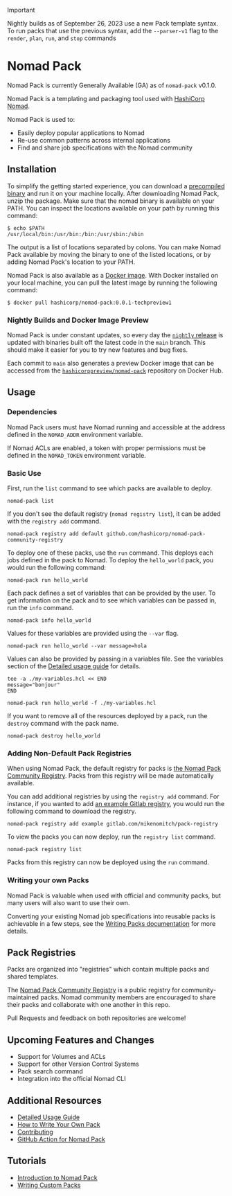 
> [!IMPORTANT]
> Nightly builds as of September 26, 2023 use a new Pack template syntax. To run packs that use the
> previous syntax, add the `--parser-v1` flag to the `render`, `plan`, `run`, and `stop` commands 

# Nomad Pack

Nomad Pack is currently Generally Available (GA) as of `nomad-pack` v0.1.0.

Nomad Pack is a templating and packaging tool used with [HashiCorp Nomad](https://www.nomadproject.io).

Nomad Pack is used to:

- Easily deploy popular applications to Nomad
- Re-use common patterns across internal applications
- Find and share job specifications with the Nomad community

## Installation

To simplify the getting started experience, you can download a [precompiled binary][hashicorp_releases]
and run it on your machine locally. After downloading Nomad Pack, unzip the package. Make sure that
the nomad binary is available on your PATH. You can inspect the locations available on your path by
running this command:
```
$ echo $PATH
/usr/local/bin:/usr/bin:/bin:/usr/sbin:/sbin
```

The output is a list of locations separated by colons. You can make Nomad Pack available by moving
the binary to one of the listed locations, or by adding Nomad Pack's location to your PATH.

Nomad Pack is also available as a [Docker image][docker_hub]. With Docker installed on your local
machine, you can pull the latest image by running the following command:
```
$ docker pull hashicorp/nomad-pack:0.0.1-techpreview1
```

### Nightly Builds and Docker Image Preview

Nomad Pack is under constant updates, so every day the [`nightly`
release](https://github.com/hashicorp/nomad-pack/releases/tag/nightly) is updated with
binaries built off the latest code in the `main` branch. This should make it easier for you to try
new features and bug fixes.

Each commit to `main` also generates a preview Docker image that can be accessed from the
[`hashicorppreview/nomad-pack`](https://hub.docker.com/r/hashicorppreview/nomad-pack/tags)
repository on Docker Hub.

## Usage

### Dependencies

Nomad Pack users must have Nomad running and accessible at the address defined in the `NOMAD_ADDR`
environment variable.

If Nomad ACLs are enabled, a token with proper permissions must be defined in the `NOMAD_TOKEN`
environment variable.

### Basic Use

First, run the `list` command to see which packs are available to deploy.

```shell
nomad-pack list
```

If you don't see the default registry (`nomad registry list`), it can be added with the `registry add` command.

```shell
nomad-pack registry add default github.com/hashicorp/nomad-pack-community-registry
```

To deploy one of these packs, use the `run` command. This deploys each jobs defined in the pack to Nomad.
To deploy the `hello_world` pack, you would run the following command:

```shell
nomad-pack run hello_world
```

Each pack defines a set of variables that can be provided by the user. To get information on the pack
and to see which variables can be passed in, run the `info` command.

```shell
nomad-pack info hello_world
```

Values for these variables are provided using the `--var` flag.

```shell
nomad-pack run hello_world --var message=hola
```

Values can also be provided by passing in a variables file. See the variables section of the
[Detailed usage guide](/docs/detailed-usage.md) for details.

```shell
tee -a ./my-variables.hcl << END
message="bonjour"
END

nomad-pack run hello_world -f ./my-variables.hcl
```

If you want to remove all of the resources deployed by a pack, run the `destroy` command with the
pack name.

```shell
nomad-pack destroy hello_world
```

### Adding Non-Default Pack Registries

When using Nomad Pack, the default registry for packs is
[the Nomad Pack Community Registry](https://github.com/hashicorp/nomad-pack-community-registry).
Packs from this registry will be made automatically available.

You can add additional registries by using the `registry add` command. For instance, if you wanted
to add [an example Gitlab registry](https://gitlab.com/mikenomitch/pack-registry),
you would run the following command to download the registry.

```shell
nomad-pack registry add example gitlab.com/mikenomitch/pack-registry
```

To view the packs you can now deploy, run the `registry list` command.

```shell
nomad-pack registry list
```

Packs from this registry can now be deployed using the `run` command.

### Writing your own Packs

Nomad Pack is valuable when used with official and community packs, but many users will also want to
use their own.

Converting your existing Nomad job specifications into reusable packs is achievable in a few steps,
see the [Writing Packs documentation](/docs/writing-packs.md) for more details.

## Pack Registries

Packs are organized into "registries" which contain multiple packs and shared templates.

The [Nomad Pack Community Registry](https://github.com/hashicorp/nomad-pack-community-registry) is
a public registry for community-maintained packs. Nomad community members are encouraged to share
their packs and collaborate with one another in this repo.

Pull Requests and feedback on both repositories are welcome!

## Upcoming Features and Changes

- Support for Volumes and ACLs
- Support for other Version Control Systems
- Pack search command
- Integration into the official Nomad CLI

## Additional Resources

- [Detailed Usage Guide](/docs/detailed-usage.md)
- [How to Write Your Own Pack](/docs/writing-packs.md)
- [Contributing](/docs/contributing.md)
- [GitHub Action for Nomad Pack](https://github.com/marketplace/actions/setup-hashicorp-nomad-pack)

## Tutorials

- [Introduction to Nomad Pack](https://learn.hashicorp.com/tutorials/nomad/nomad-pack-intro)
- [Writing Custom Packs](https://learn.hashicorp.com/tutorials/nomad/nomad-pack-writing-packs)


[hashicorp_releases]: (https://releases.hashicorp.com/nomad-pack/)
[docker_hub]: (https://hub.docker.com/r/hashicorp/nomad-pack)
